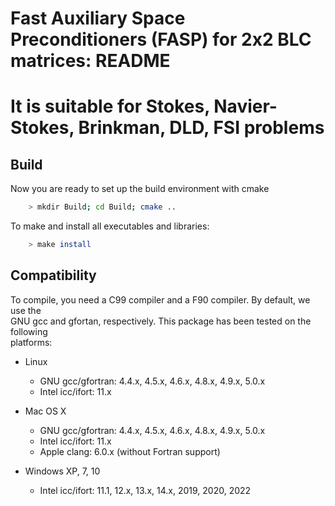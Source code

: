 # Fast Auxiliary Space Preconditioners (FASP) for 2x2 BLC matrices: README
# It is suitable for Stokes, Navier-Stokes, Brinkman, DLD, FSI problems

## Build

Now you are ready to set up the build environment with cmake

``` bash
    > mkdir Build; cd Build; cmake .. 
```
 
To make and install all executables and libraries: 

``` bash
    > make install
```

## Compatibility

To compile, you need a C99 compiler and a F90 compiler. By default, we use the  
GNU gcc and gfortan, respectively. This package has been tested on the following  
platforms:

- Linux
  - GNU gcc/gfortran:   4.4.x, 4.5.x, 4.6.x, 4.8.x, 4.9.x, 5.0.x
  - Intel icc/ifort:    11.x

- Mac OS X
  - GNU gcc/gfortran:   4.4.x, 4.5.x, 4.6.x, 4.8.x, 4.9.x, 5.0.x
  - Intel icc/ifort:    11.x
  - Apple clang:        6.0.x (without Fortran support)

- Windows XP, 7, 10
  - Intel icc/ifort:    11.1, 12.x, 13.x, 14.x, 2019, 2020, 2022
